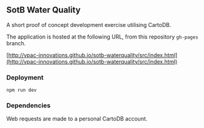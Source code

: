 ## SotB Water Quality
A short proof of concept development exercise utilising CartoDB.

The application is hosted at the following URL, from this repository `gh-pages` branch.

[http://vpac-innovations.github.io/sotb-waterquality/src/index.html](http://vpac-innovations.github.io/sotb-waterquality/src/index.html)

### Deployment

```
npm run dev
```


### Dependencies

Web requests are made to a personal CartoDB account.
